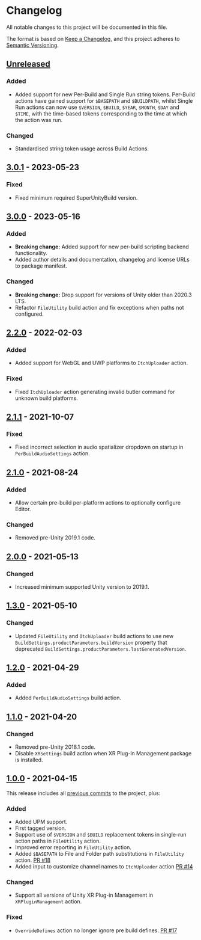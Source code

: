 # Changelog

All notable changes to this project will be documented in this file.

The format is based on [Keep a Changelog](https://keepachangelog.com/en/1.0.0/),
and this project adheres to [Semantic Versioning](https://semver.org/spec/v2.0.0.html).

## [Unreleased]

### Added

-   Added support for new Per-Build and Single Run string tokens. Per-Build actions have gained support for `$BASEPATH` and `$BUILDPATH`, whilst Single Run actions can now use `$VERSION`, `$BUILD`, `$YEAR`, `$MONTH`, `$DAY` and `$TIME`, with the time-based tokens corresponding to the time at which the action was run.

### Changed

-   Standardised string token usage across Build Actions.

## [3.0.1] - 2023-05-23

### Fixed

-   Fixed minimum required SuperUnityBuild version.

## [3.0.0] - 2023-05-16

### Added

-   **Breaking change:** Added support for new per-build scripting backend functionality.
-   Added author details and documentation, changelog and license URLs to package manifest.

### Changed

-   **Breaking change:** Drop support for versions of Unity older than 2020.3 LTS.
-   Refactor `FileUtility` build action and fix exceptions when paths not configured.

## [2.2.0] - 2022-02-03

### Added

-   Added support for WebGL and UWP platforms to `ItchUploader` action.

### Fixed

-   Fixed `ItchUploader` action generating invalid butler command for unknown build platforms.

## [2.1.1] - 2021-10-07

### Fixed

-   Fixed incorrect selection in audio spatializer dropdown on startup in `PerBuildAudioSettings` action.

## [2.1.0] - 2021-08-24

### Added

-   Allow certain pre-build per-platform actions to optionally configure Editor.

### Changed

-   Removed pre-Unity 2019.1 code.

## [2.0.0] - 2021-05-13

### Changed

-   Increased minimum supported Unity version to 2019.1.

## [1.3.0] - 2021-05-10

### Changed

-   Updated `FileUtility` and `ItchUploader` build actions to use new `BuildSettings.productParameters.buildVersion` property that deprecated `BuildSettings.productParameters.lastGeneratedVersion`.

## [1.2.0] - 2021-04-29

### Added

-   Added `PerBuildAudioSettings` build action.

## [1.1.0] - 2021-04-20

### Changed

-   Removed pre-Unity 2018.1 code.
-   Disable `XRSettings` build action when XR Plug-in Management package is installed.

## [1.0.0] - 2021-04-15

This release includes all [previous commits][1.0.0] to the project, plus:

### Added

-   Added UPM support.
-   First tagged version.
-   Support use of `$VERSION` and `$BUILD` replacement tokens in single-run action paths in `FileUtility` action.
-   Improved error reporting in `FileUtility` action.
-   Added `$BASEPATH` to File and Folder path substitutions in `FileUtility` action. [PR #18](https://github.com/superunitybuild/buildactions/pull/18)
-   Added input to customize channel names to `ItchUploader` action [PR #14](https://github.com/superunitybuild/buildactions/pull/14)

### Changed

-   Support all versions of Unity XR Plug-in Management in `XRPluginManagement` action.

### Fixed

-   `OverrideDefines` action no longer ignore pre build defines. [PR #17](https://github.com/superunitybuild/buildactions/pull/17)

[unreleased]: https://github.com/superunitybuild/buildactions/compare/v3.0.1...HEAD
[3.0.1]: https://github.com/superunitybuild/buildactions/compare/v3.0.0...v3.0.1
[3.0.0]: https://github.com/superunitybuild/buildactions/compare/v2.2.0...v3.0.0
[2.2.0]: https://github.com/superunitybuild/buildactions/compare/v2.1.1...v2.2.0
[2.1.1]: https://github.com/superunitybuild/buildactions/compare/v2.1.0...v2.1.1
[2.1.0]: https://github.com/superunitybuild/buildactions/compare/v2.0.0...v2.1.0
[2.0.0]: https://github.com/superunitybuild/buildactions/compare/v1.3.0...v2.0.0
[1.3.0]: https://github.com/superunitybuild/buildactions/compare/v1.2.0...v1.3.0
[1.2.0]: https://github.com/superunitybuild/buildactions/compare/v1.1.0...v1.2.0
[1.1.0]: https://github.com/superunitybuild/buildactions/compare/v1.0.0...v1.1.0
[1.0.0]: https://github.com/superunitybuild/buildactions/compare/5951d33...v1.0.0
